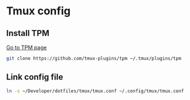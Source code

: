 # Tmux config


## Install TPM

[Go to TPM page](https://github.com/tmux-plugins/tpm)

```bash
git clone https://github.com/tmux-plugins/tpm ~/.tmux/plugins/tpm
```

## Link config file

```bash
ln -s ~/Developer/dotfiles/tmux/tmux.conf ~/.config/tmux/tmux.conf
```
